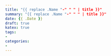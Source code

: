 ```yaml
---
title: "{{ replace .Name "-" " " | title }}"
summary: "{{ replace .Name "-" " " | title }}"
date: {{ .Date }}
draft: true
katex: true
tags:
- 
categories:
- 
---
```


